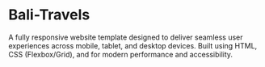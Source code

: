 # Bali-Travels
A fully responsive website template designed to deliver seamless user experiences across mobile, tablet, and desktop devices. Built using HTML, CSS (Flexbox/Grid), and for modern performance and accessibility.
